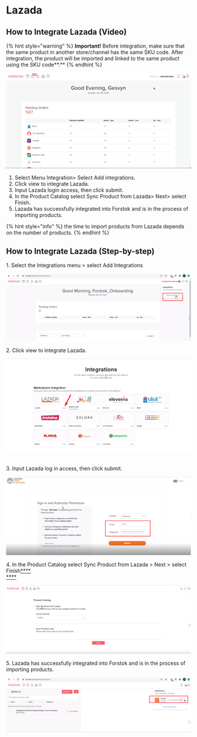 # Lazada

## How to Integrate Lazada  (Video)

{% hint style="warning" %}
**Important!** Before integration, make sure that the same product in another store/channel has the same SKU code. After integration, the product will be imported and linked to the same product using the SKU code**.**
{% endhint %}

![](../../.gitbook/assets/23.gif)



1. Select Menu Integration> Select Add integrations.
2. Click view to integrate Lazada.
3. Input Lazada login access, then click submit.
4. In the Product Catalog select Sync Product from Lazada> Next> select Finish.
5. Lazada has successfully integrated into Forstok and is in the process of importing products.

{% hint style="info" %}
the time to import products from Lazada depends on the number of products.
{% endhint %}

## How to Integrate Lazada (Step-by-step)

1\. Select the Integrations menu > select Add Integrations

![](<../../.gitbook/assets/image (142).png>)

2\. Click view to integrate Lazada.

![](<../../.gitbook/assets/image (42).png>)

[\
](https://s3.amazonaws.com/cdn.freshdesk.com/data/helpdesk/attachments/production/48062572994/original/VAz3XK3s1NDWKHiptEuteE-zA0yqniyYyw.png?1601813140)3. Input Lazada log in access, then click submit.

![](<../../.gitbook/assets/image (231).png>)

4\. In the Product Catalog select Sync Product from Lazada > Next > select Finish[****\
****](https://s3.amazonaws.com/cdn.freshdesk.com/data/helpdesk/attachments/production/48062573182/original/0SKkm5a4yXlLWiB54-yYVmjgbQ6Hja68Vw.png?1601813500)

![](<../../.gitbook/assets/image (210).png>)

5\. Lazada has successfully integrated into Forstok and is in the process of importing products.

![](<../../.gitbook/assets/image (242).png>)
